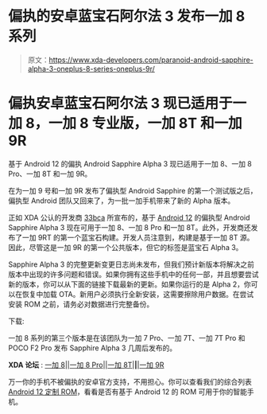 # 偏执的安卓蓝宝石阿尔法 3 发布一加 8 系列

> 原文：<https://www.xda-developers.com/paranoid-android-sapphire-alpha-3-oneplus-8-series-oneplus-9r/>

# 偏执安卓蓝宝石阿尔法 3 现已适用于一加 8，一加 8 专业版，一加 8T 和一加 9R

基于 Android 12 的偏执 Android Sapphire Alpha 3 现已适用于一加 8、一加 8 Pro、一加 8T 和一加 9R。

在为一加 9 号和一加 9R 发布了偏执型 Android Sapphire 的第一个测试版之后，偏执型 Android 团队又回来了，为一批一加手机带来了新的 Alpha 版本。

正如 XDA 公认的开发商 [33bca](https://forum.xda-developers.com/m/33bca.5296790/) 所宣布的，基于 [Android 12](https://www.xda-developers.com/android-12/) 的偏执型 Android Sapphire Alpha 3 现在可用于一加 8、一加 8 Pro 和一加 8T。此外，开发商还发布了一加 9RT 的第一个蓝宝石构建。开发人员注意到，构建是基于一加 8T 源。因此，尽管这是一加 9R 的第一个公共版本，但它的标签是蓝宝石 Alpha 3。

Sapphire Alpha 3 的完整更新变更日志尚未发布，但我们预计新版本将解决之前版本中出现的许多问题和错误。如果你拥有这些手机中的任何一部，并且想要尝试新的版本，你可以从下面的链接下载最新的更新。如果你运行的是 Alpha 2，你可以在恢复中加载 OTA。新用户必须执行全新安装，这需要擦除用户数据。在尝试安装 ROM 之前，请务必对数据进行完整备份。

下载:

一加 8 系列的第三个版本是在该团队为一加 7 Pro、一加 7T、一加 7T Pro 和 POCO F2 Pro 发布 Sapphire Alpha 3 几周后发布的。

**XDA 论坛** : [一加 8](https://forum.xda-developers.com/c/oneplus-8.10349/)||[一加 8 Pro](https://forum.xda-developers.com/c/oneplus-8-pro.10363/)||[一加 8T](https://forum.xda-developers.com/c/oneplus-8t.11579/)|**|**|[一加 9R](https://forum.xda-developers.com/f/oneplus-9r.12183/)

万一你的手机不被偏执的安卓官方支持，不用担心。你可以查看我们的综合列表 [Android 12 定制 ROM](https://www.xda-developers.com/android-12-custom-rom/)，看看是否有基于 Android 12 的 ROM 可用于你的智能手机。